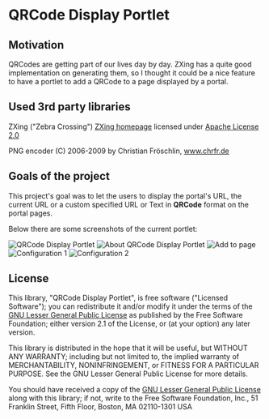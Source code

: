 # QRCode Display Portlet

## Motivation
QRCodes are getting part of our lives day by day. ZXing has a quite good implementation on generating them, so I thought it could be a nice feature to have a portlet to add a QRCode to a page displayed by a portal.

## Used 3rd party libraries
ZXing ("Zebra Crossing") <a href="https://code.google.com/p/zxing/">ZXing homepage</a> licensed under <a href="http://www.apache.org/licenses/LICENSE-2.0">Apache License 2.0</a>

PNG encoder (C) 2006-2009 by Christian Fröschlin, <a href="http://www.chrfr.de">www.chrfr.de</a>

## Goals of the project
This project's goal was to let the users to display the portal's URL, the current URL or a custom specified URL or Text in **QRCode** format on the portal pages.

Below there are some screenshots of the current portlet:

<img alt="QRCode Display Portlet" src="https://github.com/vilmospapp/qrcode-display-portlet/raw/master/images/screenshots/qrcode-display-portlet-1.png" />

<img alt="About QRCode Display Portlet" src="https://github.com/vilmospapp/qrcode-display-portlet/raw/master/images/screenshots/qrcode-display-portlet-2.png" />

<img alt="Add to page" src="https://github.com/vilmospapp/qrcode-display-portlet/raw/master/images/screenshots/qrcode-display-portlet-5.png" />

<img alt="Configuration 1" src="https://github.com/vilmospapp/qrcode-display-portlet/raw/master/images/screenshots/qrcode-display-portlet-3.png" />

<img alt="Configuration 2" src="https://github.com/vilmospapp/qrcode-display-portlet/raw/master/images/screenshots/qrcode-display-portlet-4.png" />

## License

This library, "QRCode Display Portlet", is free software ("Licensed Software"); you can redistribute it and/or modify it under the terms of the [GNU Lesser General Public License](http://www.gnu.org/licenses/lgpl-2.1.html) as published by the Free Software Foundation; either version 2.1 of the License, or (at your option) any later version.

This library is distributed in the hope that it will be useful, but WITHOUT ANY WARRANTY; including but not limited to, the implied warranty of MERCHANTABILITY, NONINFRINGEMENT, or FITNESS FOR A PARTICULAR PURPOSE. See the GNU Lesser General Public License for more details.

You should have received a copy of the [GNU Lesser General Public License](http://www.gnu.org/licenses/lgpl-2.1.html) along with this library; if not, write to the Free Software Foundation, Inc., 51 Franklin Street, Fifth Floor, Boston, MA 02110-1301 USA
